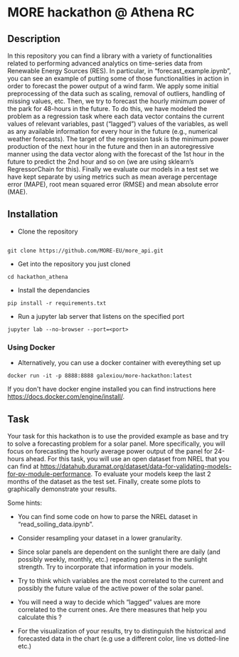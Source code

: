 # MORE hackathon @ Athena RC


## Description

In this repository you can find a library with a variety of functionalities related to performing advanced analytics on time-series data from Renewable Energy Sources (RES). In particular, in “forecast_example.ipynb”, you can see an example of putting some of those functionalities in action in order to forecast the power output of a wind farm. We apply some initial preprocessing of the data such as scaling, removal of outliers, handling of missing values, etc. Then, we try to forecast the hourly minimum power of the park for 48-hours in the future. To do this, we have modeled the problem as a regression task where each data vector contains the current values of relevant variables, past (“lagged”) values of the variables, as well as any available information for every hour in the future (e.g., numerical weather forecasts). The target of the regression task is the minimum power production of the next hour in the future and then in an autoregressive manner using the data vector along with the forecast of the 1st hour in the future to predict the 2nd hour and so on (we are using sklearn’s RegressorChain for this). Finally we evaluate our models in a test set we have kept separate by using metrics such as mean average percentage error (MAPE), root mean squared error (RMSE) and mean absolute error (MAE).



## Installation

- Clone the repository

```shell

git clone https://github.com/MORE-EU/more_api.git
```

- Get into the repository you just cloned

```shell
cd hackathon_athena
```

- Install the dependancies

```shell
pip install -r requirements.txt
```

- Run a jupyter lab server that listens on the specified port 

```
jupyter lab --no-browser --port=<port>
```

### Using Docker

- Alternatively, you can use a docker container with evereything set up

```
docker run -it -p 8888:8888 galexiou/more-hackathon:latest
```

If you don't have docker engine installed you can find instructions here https://docs.docker.com/engine/install/.

## Task

Your task for this hackathon is to use the provided example as base and try to solve a forecasting problem for a solar panel. More specifically, you will focus on forecasting the hourly average power output of the panel for 24-hours ahead. For this task, you will use an open dataset from NREL that you can find at https://datahub.duramat.org/dataset/data-for-validating-models-for-pv-module-performance. To evaluate your models keep the last 2 months of the dataset as the test set. Finally, create some plots to graphically demonstrate your results.



Some hints:

- You can find some code on how to parse the NREL dataset in “read_soiling_data.ipynb”.

- Consider resampling your dataset in a lower granularity.

- Since solar panels are dependent on the sunlight there are daily (and possibly weekly, monthly, etc.) repeating patterns in the sunlight strength. Try to incorporate that information in your models.

- Try to think which variables are the most correlated to the current and possibly the future value of the active power of the solar panel.

- You will need a way to decide which “lagged” values are more correlated to the current ones. Are there measures that help you calculate this ?

- For the visualization of your results, try to distinguish the historical and forecasted data in the chart (e.g use a different color, line vs dotted-line etc.)
